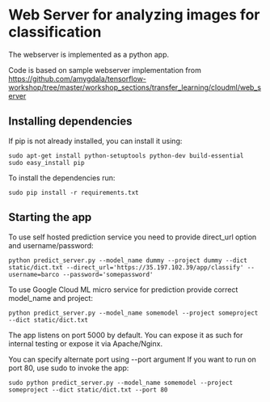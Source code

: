 # Web Server for analyzing images for classification


The webserver is implemented as a python app.

Code is based on sample webserver implementation from
https://github.com/amygdala/tensorflow-workshop/tree/master/workshop_sections/transfer_learning/cloudml/web_server

## Installing dependencies 


If pip is not already installed, you can install it using:

```shell
sudo apt-get install python-setuptools python-dev build-essential
sudo easy_install pip 
```
 
To install the dependencies run:
```shell
sudo pip install -r requirements.txt
```

## Starting the app

To use self hosted prediction service you need to provide direct_url option and username/password:

```shell
python predict_server.py --model_name dummy --project dummy --dict static/dict.txt --direct_url='https://35.197.102.39/app/classify' --username=barco --password='somepassword'
```

To use Google Cloud ML micro service for prediction provide correct model_name and project:


```shell
python predict_server.py --model_name somemodel --project someproject --dict static/dict.txt 
```

The app listens on port 5000 by default.
You can expose it as such for internal testing or expose it via Apache/Nginx.

You can specify alternate port using --port argument
If you want to run on port 80, use sudo to invoke the app:

```shell
sudo python predict_server.py --model_name somemodel --project someproject --dict static/dict.txt --port 80
```




